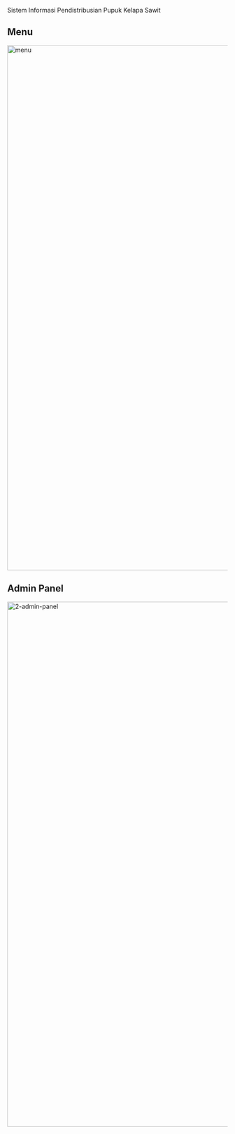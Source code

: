 Sistem Informasi Pendistribusian Pupuk Kelapa Sawit

<h2>Menu</h2>
<img width="1200" alt="menu" src="https://raw.githubusercontent.com/bforbilly24/ecommerce_with_codeigniter/main/images/menu.png">

<!-- Gambar tambahan yang masih dikomentari -->
<!--
<img width="1200" alt="1.2-co" src="https://raw.githubusercontent.com/Halimp07/ecommerce_with_codeigniter/main/images/1.2-co.png">
<img width="1200" alt="1.3-payment" src="https://raw.githubusercontent.com/Halimp07/ecommerce_with_codeigniter/main/images/1.3-payment.png">
-->

<h2>Admin Panel</h2>
<img width="1200" alt="2-admin-panel" src="https://raw.githubusercontent.com/bforbilly24/ecommerce_with_codeigniter/main/images/2-admin-panel.png">


